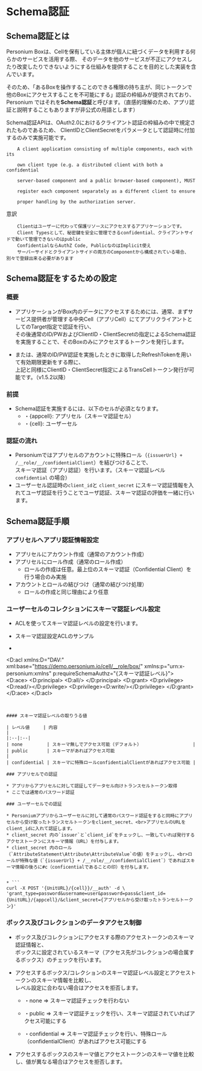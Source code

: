 # Schema認証
## Schema認証とは
Personium Boxは、Cellを保有している主体が個人に紐づくデータを利用する何らかのサービスを活用する際、
そのデータを他のサービスが不正にアクセスしたり改変したりできないようにする仕組みを提供することを目的とした実装を含んでいます。

そのため、「あるBoxを操作することのできる権限の持ち主が、同じトークンで他のBoxにアクセスすることを不可能にする」認証の枠組みが提供されており、
Personium ではそれを**Schema認証**と呼びます。（直感的理解のため、アプリ認証と説明することもありますが非公式の用語とします）

Schema認証APIは、OAuth2.0におけるクライアント認証の枠組みの中で規定されたものであるため、
ClientIDとClientSecretをパラメータとして認証時に付加するのみで実施可能です。

```
    A client application consisting of multiple components, each with its

    own client type (e.g. a distributed client with both a confidential

    server-based component and a public browser-based component), MUST

    register each component separately as a different client to ensure

    proper handling by the authorization server.
```

意訳

```
    Clientはユーザーに代わって保護リソースにアクセスするアプリケーションです。
    Client Typesとして、秘密鍵を安全に管理できるconfidential、クライアントサイドで動いて管理できないのはpublic
    ConfidentialならAuthZ Code, PublicなのはImplicit使え
    サーバーサイドとクライアントサイドの両方のComponentから構成されている場合、別々で登録出来る必要があります
```
## Schema認証をするための設定
### 概要
* アプリケーションがBox内のデータにアクセスするためには、通常、まずサービス提供者が管理する中央Cell（アプリCell）にてアプリクライアントとしてのTarget指定で認証を行い、<br>
その後通常のID/PWおよびClientID・ClientSecretの指定によるSchema認証を実施することで、そのBoxのみにアクセスするトークンを発行します。

* または、通常のID/PW認証を実施したときに取得したRefreshTokenを用いて有効期限更新をする際に、<br>上記と同様にClientID・ClientSecret指定によるTransCellトークン発行が可能です。（v1.5.2以降）

### 前提
* Schema認証を実施するには、以下のセルが必須となります。<br>
	* ・{appcell}: アプリセル（スキーマ認証セル）
	* ・{cell}: ユーザーセル

### 認証の流れ
* Personiumではアプリセルのアカウントに特殊ロール（`{issuerUrl} + /__role/__/confidentialClient`）を結びつけることで、<br>スキーマ認証（アプリ認証）を行います。（スキーマ認証レベル `confidential` の場合）
* ユーザーセル認証時の`client_id`と `client_secret` にスキーマ認証情報を入れてユーザ認証を行うことでユーザ認証、スキーマ認証の評価を一緒に行います。

## Schema認証手順
### アプリセルへアプリ認証情報設定

* アプリセルにアカウント作成（通常のアカウント作成）
* アプリセルにロール作成（通常のロール作成）
	* ロールの作成は任意。最上位のスキーマ認証（Confidential Client）を行う場合のみ実施
* アカウントとロールの結びつけ（通常の結びつけ処理）
	* ロールの作成と同じ理由により任意

### ユーザーセルのコレクションにスキーマ認証レベル設定

* ACLを使ってスキーマ認証レベルの設定を行います。

* スキーマ認証設定ACLのサンプル

* ```
<D:acl xmlns:D="DAV:" xml:base="https://demo.personium.io/cell/__role/box/"
xmlns:p="urn:x-personium:xmlns"
p:requireSchemaAuthz="{スキーマ認証レベル}">
    <D:ace>
        <D:principal>
            <D:all/>
        </D:principal>
        <D:grant>
            <D:privilege><D:read/></D:privilege>
            <D:privilege><D:write/></D:privilege>
        </D:grant>
    </D:ace>
</D:acl>
```


#### スキーマ認証レベルの取りうる値

| レベル値     | 内容                                                       |
|:--|:--|
| none         | スキーマ無しでアクセス可能（デフォルト）                   |
| public       | スキーマがあればアクセス可能                               |
| confidential | スキーマに特殊ロールconfidentialClientがあればアクセス可能 |

### アプリセルでの認証

* アプリからアプリセルに対して認証してデータセル向けトランスセルトークン取得
* ここでは通常のパスワード認証

### ユーザーセルでの認証

* Personiumアプリからユーザーセルに対して通常のパスワード認証をすると同時にアプリセルから受け取ったトランスセルトークンをclient_secret、<br>アプリセルのURLをclient_idに入れて認証します。
* client_secret 内の`issuer`と`client_id`をチェックし、一致していれば発行するアクセストークンにスキーマ情報（URL）を付与します。
* client_secret 内のロール（`AttributeStatement\Attribute\AttributeValue`の値）をチェックし、<br>ロールが特殊な値（`{issuerUrl} + /__role/__/confidentialClient`）であればスキーマ情報の後ろに#c（conficentialであることの印）を付与します。


* ```
curl -X POST '{UnitURL}/{cell}}/__auth' -d \
'grant_type=password&username=user&password=pass&client_id={UnitURL}/{appcell}/&client_secret={アプリセルから受け取ったトランセルトークン}'
```

### ボックス及びコレクションのデータアクセス制御

* ボックス及びコレクションにアクセスする際のアクセストークンのスキーマ認証情報と、<br>ボックスに設定されているスキーマ（アクセス先がコレクションの場合属するボックス）のチェックを行います。

* アクセスするボックス/コレクションのスキーマ認証レベル設定とアクセストークンのスキーマ情報を比較し、<br>レベル設定に合わない場合はアクセスを拒否します。

	* ・none => スキーマ認証チェックを行わない

	* ・public => スキーマ認証チェックを行い、スキーマ認証されていればアクセス可能にする

	* ・confidential => スキーマ認証チェックを行い、特殊ロール（confidentialClient）があればアクセス可能にする

* アクセスするボックスのスキーマ値とアクセストークンのスキーマ値を比較し、値が異なる場合はアクセスを拒否します。
